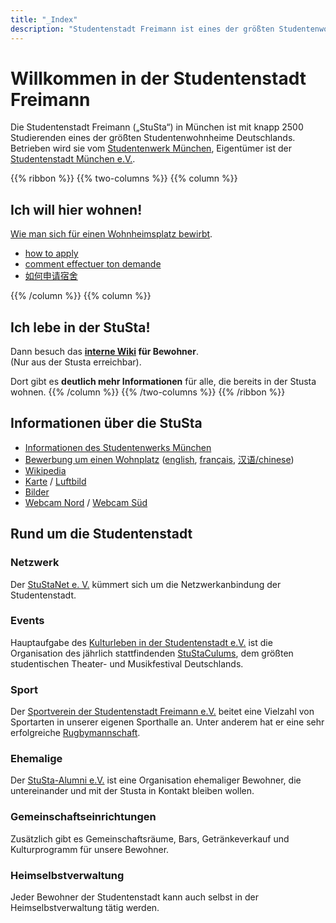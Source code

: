 ```yaml
---
title: "_Index"
description: "Studentenstadt Freimann ist eines der größten Studentenwohnheime Deutschlands"
---
```


# Willkommen in der Studentenstadt Freimann
Die Studentenstadt Freimann („StuSta“) in München ist mit knapp 2500 Studierenden eines der größten Studentenwohnheime Deutschlands.
Betrieben wird sie vom [Studentenwerk München](http://www.stwm.de/wohnen), Eigentümer ist der [Studentenstadt München e.V.](http://www.studentenstadt-muenchen.de/).

{{% ribbon %}}
{{% two-columns %}}
{{% column %}}
## Ich will hier wohnen!
[Wie man sich für einen Wohnheimsplatz bewirbt](http://www.studentenwerk-muenchen.de/wohnen/bewerbung/).

* [how to apply](http://www.studentenwerk-muenchen.de/en/student-accommodation/application/)
* [comment effectuer ton demande](http://www.studentenwerk-muenchen.de/fr/logement/candidature/)
* [如何申请宿舍](http://www.studentenwerk-muenchen.de/zh/wohnen/bewerbung/)

{{% /column %}}
{{% column %}}
## Ich lebe in der StuSta!
Dann besuch das **[interne Wiki](https://wiki.stusta.de/) für Bewohner**.<br>
(Nur aus der Stusta erreichbar).

Dort gibt es **deutlich mehr Informationen** für alle, die bereits in der Stusta wohnen.
{{% /column %}}
{{% /two-columns %}}
{{% /ribbon %}}

## Informationen über die StuSta
* [Informationen des Studentenwerks München](http://www.studentenwerk-muenchen.de/wohnen/wohnanlagen-des-studentenwerks-muenchen/muenchen/muenchen-nord/studentenstadt-freimann/)
* [Bewerbung um einen Wohnplatz](http://www.studentenwerk-muenchen.de/wohnen/bewerbung/) ([english](http://www.studentenwerk-muenchen.de/en/wohnen/bewerbung/), [français](http://www.studentenwerk-muenchen.de/fr/wohnen/bewerbung/), [汉语/chinese](http://www.studentenwerk-muenchen.de/zh/wohnen/bewerbung/))
* [Wikipedia](http://de.wikipedia.org/wiki/Studentenstadt_Freimann)
* [Karte](https://www.openstreetmap.org/way/309955347) / [Luftbild](http://www.bing.com/maps/?v=2&cp=s0xfkfhz0txs&lvl=17.59&dir=6.53&sty=b&form=LMLTCC)
* [Bilder](https://commons.wikimedia.org/wiki/Category:Studentenstadt)
* [Webcam Nord](http://www.foto-webcam.eu/webcam/freimann/) / [Webcam Süd](http://www.foto-webcam.eu/webcam/muenchen/)

## Rund um die Studentenstadt
### Netzwerk
Der [StuStaNet e. V.](https://stustanet.de/) kümmert sich um die Netzwerkanbindung der Studentenstadt.

### Events
Hauptaufgabe des [Kulturleben in der Studentenstadt e.V.](http://www.verein-kulturleben.de/) ist die Organisation des jährlich stattfindenden [StuStaCulums](https://www.stustaculum.de/), dem größten studentischen Theater- und Musikfestival Deutschlands.

### Sport

Der [Sportverein der Studentenstadt Freimann e.V.](http://www.svsf.de/) beitet eine Vielzahl von Sportarten in unserer eigenen Sporthalle an. Unter anderem hat er eine sehr erfolgreiche [Rugbymannschaft](http://www.stusta-rugby.de/).

### Ehemalige

Der [StuSta-Alumni e.V.](http://alumni.stusta.de) ist eine Organisation ehemaliger Bewohner, die untereinander und mit der Stusta in Kontakt bleiben wollen.

### Gemeinschaftseinrichtungen
Zusätzlich gibt es Gemeinschaftsräume, Bars, Getränkeverkauf und Kulturprogramm für unsere Bewohner.

### Heimselbstverwaltung
Jeder Bewohner der Studentenstadt kann auch selbst in der Heimselbstverwaltung tätig werden.

